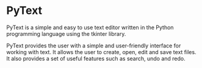 # PyText

PyText is a simple and easy to use text editor written in the Python programming language using the tkinter library. 

PyText provides the user with a simple and user-friendly interface for working with text. It allows the user to create, open, edit and save text files. It also provides a set of useful features such as search, undo and redo.

